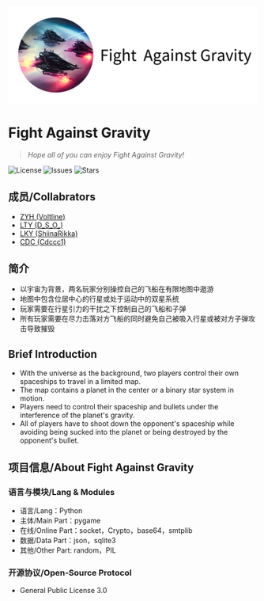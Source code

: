 <div align="center">
  <img src=assets/texture/FAGtitle.png >
</div>

# Fight Against Gravity
> *Hope all of you can enjoy Fight Against Gravity!*

![License](https://img.shields.io/github/license/Voltline/Fight_Against_Gravity)
![Issues](https://img.shields.io/github/issues/Voltline/Fight_Against_Gravity)
![Stars](https://img.shields.io/github/stars/Voltline/Fight_Against_Gravity)

## 成员/Collabrators
* [ZYH (Voltline)](https://github.com/Voltline)
* [LTY (D_S_O_)](https://github.com/DissipativeStructureObject)
* [LKY (ShiinaRikka)](https://github.com/lky1433223)
* [CDC (Cdccc1)](https://github.com/Cdccc1)

## 简介
* 以宇宙为背景，两名玩家分别操控自己的飞船在有限地图中遨游
* 地图中包含位居中心的行星或处于运动中的双星系统
* 玩家需要在行星引力的干扰之下控制自己的飞船和子弹
* 所有玩家需要在尽力击落对方飞船的同时避免自己被吸入行星或被对方子弹攻击导致摧毁

## Brief Introduction
* With the universe as the background, two players control their own spaceships to travel in a limited map. 
* The map contains a planet in the center or a binary star system in motion. 
* Players need to control their spaceship and bullets under the interference of the planet's gravity. 
* All of players have to shoot down the opponent's spaceship while avoiding being sucked into the planet or being destroyed by the opponent's bullet.

## 项目信息/About Fight Against Gravity
### 语言与模块/Lang & Modules
* 语言/Lang：Python
* 主体/Main Part：pygame
* 在线/Online Part：socket，Crypto，base64，smtplib
* 数据/Data Part：json，sqlite3
* 其他/Other Part: random，PIL
### 开源协议/Open-Source Protocol
* General Public License 3.0
